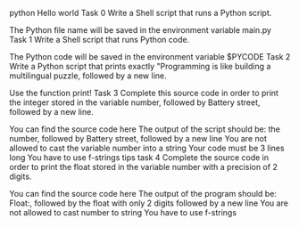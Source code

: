 python Hello world
Task 0
Write a Shell script that runs a Python script.

The Python file name will be saved in the environment variable main.py
Task 1
Write a Shell script that runs Python code.

The Python code will be saved in the environment variable $PYCODE
Task 2
Write a Python script that prints exactly "Programming is like building a multilingual puzzle, followed by a new line.

Use the function print!
Task 3
Complete this source code in order to print the integer stored in the variable number, followed by Battery street, followed by a new line.

You can find the source code here
The output of the script should be:
the number, followed by Battery street,
followed by a new line
You are not allowed to cast the variable number into a string
Your code must be 3 lines long
You have to use f-strings tips
task 4
Complete the source code in order to print the float stored in the variable number with a precision of 2 digits.

You can find the source code here
The output of the program should be:
Float:, followed by the float with only 2 digits
followed by a new line
You are not allowed to cast number to string
You have to use f-strings
